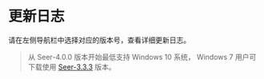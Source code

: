 # 更新日志


请在左侧导航栏中选择对应的版本号，查看详细更新日志。

> 从 Seer-4.0.0 版本开始最低支持 Windows 10 系统， Windows 7 用户可下载使用 [Seer-3.3.3](https://github.com/ccseer/Seer/releases/download/Releases/Seer-3.3.3.exe) 版本。
